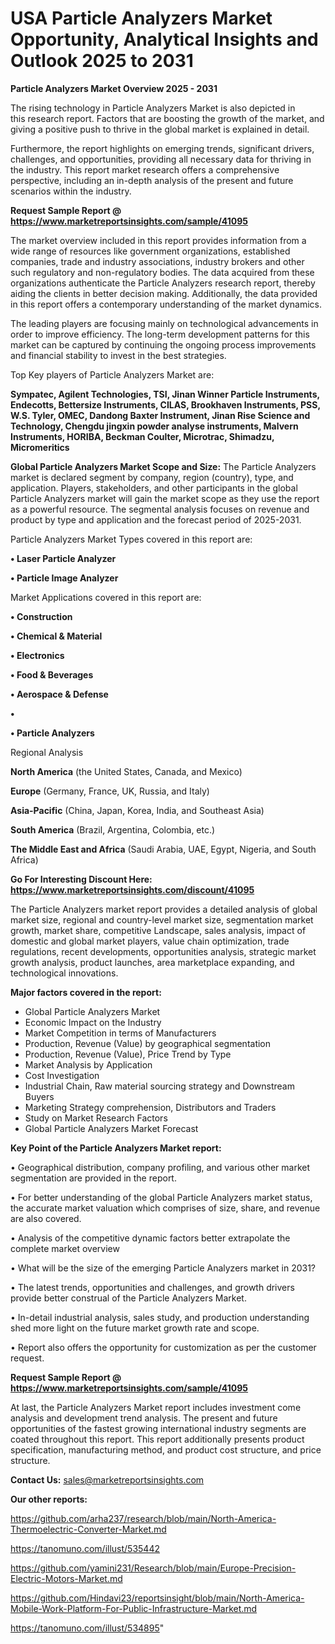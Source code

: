 # USA  Particle Analyzers Market Opportunity, Analytical Insights and Outlook 2025 to 2031

<Strong> Particle Analyzers Market Overview 2025 - 2031</strong>

The rising technology in Particle Analyzers Market is also depicted in this research report. Factors that are boosting the growth of the market, and giving a positive push to thrive in the global market is explained in detail.

Furthermore, the report highlights on emerging trends, significant drivers, challenges, and opportunities, providing all necessary data for thriving in the industry. This report market research offers a comprehensive perspective, including an in-depth analysis of the present and future scenarios within the industry.

<strong>Request Sample Report @ <a href=https://www.marketreportsinsights.com/sample/41095>https://www.marketreportsinsights.com/sample/41095</a></strong>

The market overview included in this report provides information from a wide range of resources like government organizations, established companies, trade and industry associations, industry brokers and other such regulatory and non-regulatory bodies. The data acquired from these organizations authenticate the Particle Analyzers research report, thereby aiding the clients in better decision making. Additionally, the data provided in this report offers a contemporary understanding of the market dynamics.

The leading players are focusing mainly on technological advancements in order to improve efficiency. The long-term development patterns for this market can be captured by continuing the ongoing process improvements and financial stability to invest in the best strategies.

Top Key players of Particle Analyzers Market are:

<strong>Sympatec, Agilent Technologies, TSI, Jinan Winner Particle Instruments, Endecotts, Bettersize Instruments, CILAS, Brookhaven Instruments, PSS, W.S. Tyler, OMEC, Dandong Baxter Instrument, Jinan Rise Science and Technology, Chengdu jingxin powder analyse instruments, Malvern Instruments, HORIBA, Beckman Coulter, Microtrac, Shimadzu, Micromeritics</strong>

<strong><b>Global Particle Analyzers Market Scope and Size:</b></strong>
The Particle Analyzers market is declared segment by company, region (country), type, and application. Players, stakeholders, and other participants in the global Particle Analyzers market will gain the market scope as they use the report as a powerful resource. The segmental analysis focuses on revenue and product by type and application and the forecast period of 2025-2031.

Particle Analyzers Market Types covered in this report are:

<strong>•  Laser Particle Analyzer

•  Particle Image Analyzer</strong>

Market Applications covered in this report are:

<strong>•  Construction

•  Chemical & Material

•  Electronics

•  Food & Beverages

•  Aerospace & Defense

•  

•  Particle Analyzers</strong> 

Regional Analysis

<strong>North America</strong> (the United States, Canada, and Mexico)

<strong>Europe</strong> (Germany, France, UK, Russia, and Italy)

<strong>Asia-Pacific</strong> (China, Japan, Korea, India, and Southeast Asia)

<strong>South America</strong> (Brazil, Argentina, Colombia, etc.)

<strong>The Middle East and Africa</strong> (Saudi Arabia, UAE, Egypt, Nigeria, and South Africa)

<strong>Go For Interesting Discount Here: <a href=https://www.marketreportsinsights.com/discount/41095>https://www.marketreportsinsights.com/discount/41095</a></strong>

The Particle Analyzers market report provides a detailed analysis of global market size, regional and country-level market size, segmentation market growth, market share, competitive Landscape, sales analysis, impact of domestic and global market players, value chain optimization, trade regulations, recent developments, opportunities analysis, strategic market growth analysis, product launches, area marketplace expanding, and technological innovations.

<strong><b>Major factors covered in the report:</b></strong>
<ul>
  <li>Global Particle Analyzers Market </li>
  <li>Economic Impact on the Industry</li>
  <li>Market Competition in terms of Manufacturers</li>
  <li>Production, Revenue (Value) by geographical segmentation</li>
  <li>Production, Revenue (Value), Price Trend by Type</li>
  <li>Market Analysis by Application</li>
  <li>Cost Investigation</li>
  <li>Industrial Chain, Raw material sourcing strategy and Downstream Buyers</li>
  <li>Marketing Strategy comprehension, Distributors and Traders</li>
  <li>Study on Market Research Factors</li>
  <li>Global Particle Analyzers Market Forecast</li>
</ul>

<strong><b>Key Point of the Particle Analyzers Market report:</b></strong>

• Geographical distribution, company profiling, and various other market segmentation are provided in the report.

• For better understanding of the global Particle Analyzers market status, the accurate market valuation which comprises of size, share, and revenue are also covered.

• Analysis of the competitive dynamic factors better extrapolate the complete market overview

• What will be the size of the emerging Particle Analyzers market in 2031?

• The latest trends, opportunities and challenges, and growth drivers provide better construal of the Particle Analyzers Market.

• In-detail industrial analysis, sales study, and production understanding shed more light on the future market growth rate and scope.

• Report also offers the opportunity for customization as per the customer request.

<strong>Request Sample Report @ <a href=https://www.marketreportsinsights.com/sample/41095>https://www.marketreportsinsights.com/sample/41095</a></strong>

At last, the Particle Analyzers Market report includes investment come analysis and development trend analysis. The present and future opportunities of the fastest growing international industry segments are coated throughout this report. This report additionally presents product specification, manufacturing method, and product cost structure, and price structure.

<strong>Contact Us:</strong>
sales@marketreportsinsights.com

<strong>Our other reports:</strong>

<a href=https://github.com/arha237/research/blob/main/North-America-Thermoelectric-Converter-Market.md>https://github.com/arha237/research/blob/main/North-America-Thermoelectric-Converter-Market.md</a>

<a href=https://tanomuno.com/illust/535442>https://tanomuno.com/illust/535442</a>

<a href=https://github.com/yamini231/Research/blob/main/Europe-Precision-Electric-Motors-Market.md>https://github.com/yamini231/Research/blob/main/Europe-Precision-Electric-Motors-Market.md</a>

<a href=https://github.com/Hindavi23/reportsinsight/blob/main/North-America-Mobile-Work-Platform-For-Public-Infrastructure-Market.md>https://github.com/Hindavi23/reportsinsight/blob/main/North-America-Mobile-Work-Platform-For-Public-Infrastructure-Market.md</a>

<a href=https://tanomuno.com/illust/534895>https://tanomuno.com/illust/534895</a>"
